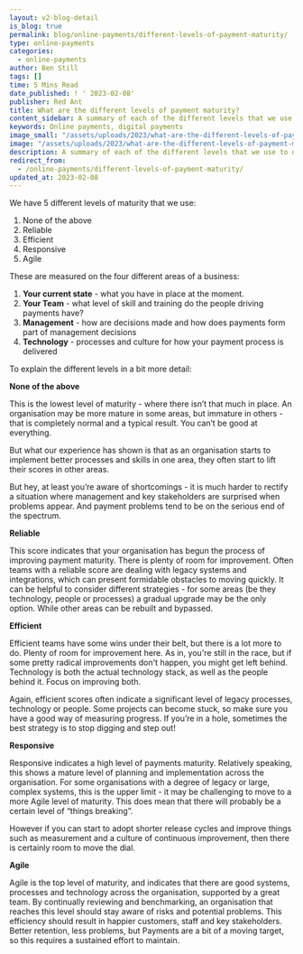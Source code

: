 ```yaml
---
layout: v2-blog-detail
is_blog: true
permalink: blog/online-payments/different-levels-of-payment-maturity/
type: online-payments
categories:
  - online-payments
author: Ben Still
tags: []
time: 5 Mins Read
date_published: ! ' 2023-02-08'
publisher: Red Ant
title: What are the different levels of payment maturity?
content_sidebar: A summary of each of the different levels that we use to describe the relative maturity of a payments process. Starting from the very basic / starting off, through to the teams that are really cracking it.
keywords: Online payments, digital payments
image_small: "/assets/uploads/2023/what-are-the-different-levels-of-payment-maturity-min.png"
image: "/assets/uploads/2023/what-are-the-different-levels-of-payment-maturity-min.png"
description: A summary of each of the different levels that we use to describe the relative maturity of a payments process. Starting from the very basic / starting off, through to the teams that are really cracking it.
redirect_from:
  - /online-payments/different-levels-of-payment-maturity/
updated_at: 2023-02-08
---
```


We have 5 different levels of maturity that we use:
1. None of the above
2. Reliable
3. Efficient
4. Responsive
5. Agile

These are measured on the four different areas of a business:
1. **Your current state** - what you have in place at the moment.
2. **Your Team** - what level of skill and training do the people driving payments have?
3. **Management** - how are decisions made and how does payments form part of management decisions
4. **Technology** - processes and culture for how your payment process is delivered


To explain the different levels in a bit more detail:

**None of the above**

This is the lowest level of maturity - where there isn’t that much in place. An organisation may be more mature in some areas, but immature in others - that is completely normal and a typical result. You can’t be good at everything.

But what our experience has shown is that as an organisation starts to implement better processes and skills in one area, they often start to lift their scores in other areas.

But hey, at least you’re aware of shortcomings - it is much harder to rectify a situation where management and key stakeholders are surprised when problems appear. And payment problems tend to be on the serious end of the spectrum.

**Reliable**

This score indicates that your organisation has begun the process of improving payment maturity. There is plenty of room for improvement. Often teams with a reliable score are dealing with legacy systems and integrations, which can present formidable obstacles to moving quickly. It can be helpful to consider different strategies - for some areas (be they technology, people or processes) a gradual upgrade may be the only option. While other areas can be rebuilt and bypassed.

**Efficient**

Efficient teams have some wins under their belt, but there is a lot more to do. Plenty of room for improvement here. As in, you're still in the race, but if some pretty radical improvements don't happen, you might get left behind. Technology is both the actual technology stack, as well as the people behind it. Focus on improving both.

Again, efficient scores often indicate a significant level of legacy processes, technology or people. Some projects can become stuck, so make sure you have a good way of measuring progress. If you’re in a hole, sometimes the best strategy is to stop digging and step out!

**Responsive**

Responsive indicates a high level of payments maturity. Relatively speaking, this shows a mature level of planning and implementation across the organisation. For some organisations with a degree of legacy or large, complex systems, this is the upper limit - it may be challenging to move to a more Agile level of maturity. This does mean that there will probably be a certain level of “things breaking”.

However if you can start to adopt shorter release cycles and improve things such as measurement and a culture of continuous improvement, then there is certainly room to move the dial.

**Agile**

Agile is the top level of maturity, and indicates that there are good systems, processes and technology across the organisation, supported by a great team. By continually reviewing and benchmarking, an organisation that reaches this level should stay aware of risks and potential problems. This efficiency should result in happier customers, staff and key stakeholders. Better retention, less problems, but Payments are a bit of a moving target, so this requires a sustained effort to maintain.
